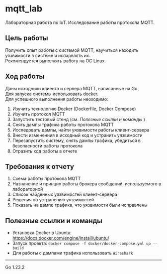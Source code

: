 # mqtt_lab
Лабораторная работа по IoT. Исследование работы протокола MQTT.

## Цель работы
Получить опыт работы с системой MQTT, научиться находить уязвимости в системе и испарвлять их. \
Рекомендуется выполнять работу на ОС Linux.

## Ход работы
Даны исходники клиента и сервера MQTT, написанные на Go. \
Для запуска системы использовать docker. \
Для успешного выполнения работы неоходимо:
1. Изучить технологию Docker (Dockerfile, Docker Compose)
2. Изучить протокол MQTT
3. Запустить тестовый стенд (см. _Полезные ссылки и команды_ )
4. Снять дампы трафика работы протокола MQTT
5. Исследовать дампы, найти уязвимости работы клиент-сервера
6. Внести измененния в исходный код и устранить уязвимости
7. Перезапустить систему, снять дампы трафика, убедиться в безопасности работы протокола
8. Отразить ход работы в отчете


## Требования к отчету
1. Схема работы протокола MQTT
2. Назначение и принцип работы брокера сообщений, используемого в лабораторной
3. Список найденных уязвимостей клиент-сервера
4. Решения по устранению уязвимостей
5. Показать на дампе трафика, что уязвимости были исправлены

## Полезные ссылки и команды
- Установка Docker в Ubuntu: https://docs.docker.com/engine/install/ubuntu/
- Запуск проекта: `docker compose -f docker/docker-compose.yml up --build`
- Для работы с дампами трафика использовать `Wireshark`

---
Go 1.23.2

